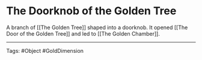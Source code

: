 # The Doorknob of the Golden Tree

A branch of [[The Golden Tree]] shaped into a doorknob. It opened [[The Door of the Golden Tree]] and led to [[The Golden Chamber]]. 

---
Tags: #Object #GoldDimension 